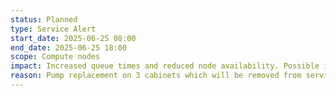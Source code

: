 ```yaml
---
status: Planned
type: Service Alert
start_date: 2025-06-25 08:00
end_date: 2025-06-25 18:00
scope: Compute nodes
impact: Increased queue times and reduced node availability. Possible intermittent issues with file system or internode communication due to change in interconnect topology while cabinets and switches are unavailable.
reason: Pump replacement on 3 cabinets which will be removed from service while pump replacement takes place. 
---
```


